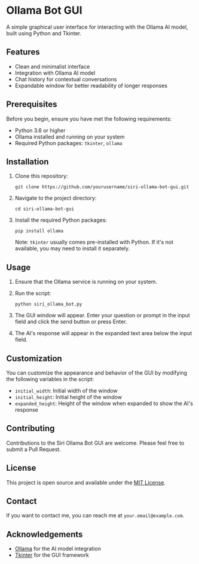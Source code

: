 # Ollama Bot GUI

A simple graphical user interface for interacting with the Ollama AI model, built using Python and Tkinter.

## Features

- Clean and minimalist interface
- Integration with Ollama AI model
- Chat history for contextual conversations
- Expandable window for better readability of longer responses

## Prerequisites

Before you begin, ensure you have met the following requirements:

- Python 3.6 or higher
- Ollama installed and running on your system
- Required Python packages: `tkinter`, `ollama`

## Installation

1. Clone this repository:
   ```
   git clone https://github.com/yourusername/siri-ollama-bot-gui.git
   ```

2. Navigate to the project directory:
   ```
   cd siri-ollama-bot-gui
   ```

3. Install the required Python packages:
   ```
   pip install ollama
   ```

   Note: `tkinter` usually comes pre-installed with Python. If it's not available, you may need to install it separately.

## Usage

1. Ensure that the Ollama service is running on your system.

2. Run the script:
   ```
   python siri_ollama_bot.py
   ```

3. The GUI window will appear. Enter your question or prompt in the input field and click the send button or press Enter.

4. The AI's response will appear in the expanded text area below the input field.

## Customization

You can customize the appearance and behavior of the GUI by modifying the following variables in the script:

- `initial_width`: Initial width of the window
- `initial_height`: Initial height of the window
- `expanded_height`: Height of the window when expanded to show the AI's response

## Contributing

Contributions to the Siri Ollama Bot GUI are welcome. Please feel free to submit a Pull Request.

## License

This project is open source and available under the [MIT License](LICENSE).

## Contact

If you want to contact me, you can reach me at `your.email@example.com`.

## Acknowledgements

- [Ollama](https://github.com/jmorganca/ollama) for the AI model integration
- [Tkinter](https://docs.python.org/3/library/tkinter.html) for the GUI framework
